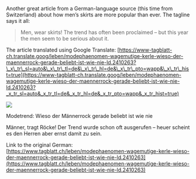 Another great article from a German-language source (this time from Switzerland) about how men’s skirts are more popular than ever. The tagline says it all:

> Men, wear skirts! The trend has often been proclaimed – but this year the men seem to be serious about it.

The article translated using Google Translate: [https://www-tagblatt-ch.translate.goog/leben/modephaenomen-wagemutige-kerle-wieso-der-maennerrock-gerade-beliebt-ist-wie-nie-ld.2410263?\_x\_tr\_sl=auto&\_x\_tr\_tl=de&\_x\_tr\_hl=de&\_x\_tr\_pto=wapp&\_x\_tr\_hist=true](https://www-tagblatt-ch.translate.goog/leben/modephaenomen-wagemutige-kerle-wieso-der-maennerrock-gerade-beliebt-ist-wie-nie-ld.2410263?_x_tr_sl=auto&_x_tr_tl=de&_x_tr_hl=de&_x_tr_pto=wapp&_x_tr_hist=true)

[](https://www.tagblatt.ch/leben/modephaenomen-wagemutige-kerle-wieso-der-maennerrock-gerade-beliebt-ist-wie-nie-ld.2410263 "Modetrend: Wieso der Männerrock gerade beliebt ist wie nie")

![](d5652123-733d-4f93-ae32-f224420a7458.jpeg)

Modetrend: Wieso der Männerrock gerade beliebt ist wie nie

Männer, tragt Röcke! Der Trend wurde schon oft ausgerufen – heuer scheint es den Herren aber ernst damit zu sein.

Link to the original German: [https://www.tagblatt.ch/leben/modephaenomen-wagemutige-kerle-wieso-der-maennerrock-gerade-beliebt-ist-wie-nie-ld.2410263](https://www.tagblatt.ch/leben/modephaenomen-wagemutige-kerle-wieso-der-maennerrock-gerade-beliebt-ist-wie-nie-ld.2410263)